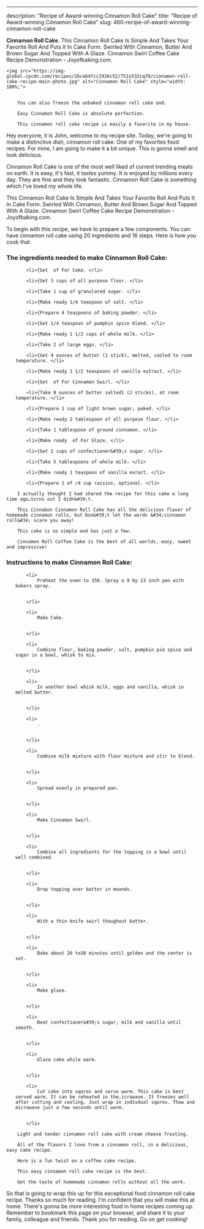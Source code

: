 ---
description: "Recipe of Award-winning Cinnamon Roll Cake"
title: "Recipe of Award-winning Cinnamon Roll Cake"
slug: 460-recipe-of-award-winning-cinnamon-roll-cake

<p>
	<strong>Cinnamon Roll Cake</strong>. 
	This Cinnamon Roll Cake Is Simple And Takes Your Favorite Roll And Puts It In Cake Form. Swirled With Cinnamon, Butter And Brown Sugar And Topped With A Glaze. Cinnamon Swirl Coffee Cake Recipe Demonstration - Joyofbaking.com.
</p>
<p>
	
	<img src="https://img-global.cpcdn.com/recipes/2bce64fcc2926c52/751x532cq70/cinnamon-roll-cake-recipe-main-photo.jpg" alt="Cinnamon Roll Cake" style="width: 100%;">
	
	
		You can also freeze the unbaked cinnamon roll cake and.
	
		Easy Cinnamon Roll Cake is absolute perfection.
	
		This cinnamon roll cake recipe is easily a favorite in my house.
	
</p>
<p>
	Hey everyone, it is John, welcome to my recipe site. Today, we're going to make a distinctive dish, cinnamon roll cake. One of my favorites food recipes. For mine, I am going to make it a bit unique. This is gonna smell and look delicious.
</p>
	
<p>
	Cinnamon Roll Cake is one of the most well liked of current trending meals on earth. It is easy, it's fast, it tastes yummy. It is enjoyed by millions every day. They are fine and they look fantastic. Cinnamon Roll Cake is something which I've loved my whole life.
</p>
<p>
	This Cinnamon Roll Cake Is Simple And Takes Your Favorite Roll And Puts It In Cake Form. Swirled With Cinnamon, Butter And Brown Sugar And Topped With A Glaze. Cinnamon Swirl Coffee Cake Recipe Demonstration - Joyofbaking.com.
</p>

<p>
To begin with this recipe, we have to prepare a few components. You can have cinnamon roll cake using 20 ingredients and 16 steps. Here is how you cook that.
</p>

<h3>The ingredients needed to make Cinnamon Roll Cake:</h3>

<ol>
	
		<li>{Get  of For Cake. </li>
	
		<li>{Get 3 cups of all purpose flour. </li>
	
		<li>{Take 1 cup of granulated sugar. </li>
	
		<li>{Make ready 1/4 teaspoon of salt. </li>
	
		<li>{Prepare 4 teaspoons of baking powder. </li>
	
		<li>{Get 1/4 teaspoon of pumpkin spice blend. </li>
	
		<li>{Make ready 1 1/2 cups of whole milk. </li>
	
		<li>{Take 2 of large eggs. </li>
	
		<li>{Get 4 ounces of butter (1 stick), melted, cooled to room temperature. </li>
	
		<li>{Make ready 1 1/2 teaspoons of vanilla extract. </li>
	
		<li>{Get  of For Cinnamon Swirl. </li>
	
		<li>{Take 8 ounces of butter salted1 (2 sticks), at room temperature. </li>
	
		<li>{Prepare 1 cup of light brown sugar, paked. </li>
	
		<li>{Make ready 2 tablespoon of all purpose flour. </li>
	
		<li>{Take 1 tablespoon of ground cinnamon. </li>
	
		<li>{Make ready  of For Glaze. </li>
	
		<li>{Get 2 cups of confectioner&#39;s sugar. </li>
	
		<li>{Take 5 tablespoons of whole milk. </li>
	
		<li>{Make ready 1 teaspoon of vanilla exract. </li>
	
		<li>{Prepare 1 of /4 cup raisins, optional. </li>
	
</ol>
<p>
	
		I actually thought I had shared the recipe for this cake a long time ago…turns out I didn&#39;t.
	
		This Cinnabon Cinnamon Roll Cake has all the delicious flavor of homemade cinnamon rolls, but Don&#39;t let the words &#34;cinnamon roll&#34; scare you away!
	
		This cake is so simple and has just a few.
	
		Cinnamon Roll Coffee Cake is the best of all worlds, easy, sweet and impressive!
	
</p>

<h3>Instructions to make Cinnamon Roll Cake:</h3>

<ol>
	
		<li>
			Preheat the oven to 350. Spray a 9 by 13 inch pan with bakers spray.
			
			
		</li>
	
		<li>
			Make Cake.
			
			
		</li>
	
		<li>
			Combine flour, baking powder, salt, pumpkin pie spice and sugar in a bowl, whisk to mix.
			
			
		</li>
	
		<li>
			In another bowl whisk milk, eggs and vanilla, whisk in melted butter.
			
			
		</li>
	
		<li>
			.
			
			
		</li>
	
		<li>
			Combine milk mixture with flour mixture and stir to blend.
			
			
		</li>
	
		<li>
			Spread evenly in prepared pan.
			
			
		</li>
	
		<li>
			Make Cinnamon Swirl.
			
			
		</li>
	
		<li>
			Combine all ingredients for the topping in a bowl until well combined.
			
			
		</li>
	
		<li>
			Drop topping over batter in mounds.
			
			
		</li>
	
		<li>
			With a thin knife swirl thoughout batter.
			
			
		</li>
	
		<li>
			Bake about 26 to30 minutes until golden and the center is set.
			
			
		</li>
	
		<li>
			Make glaze.
			
			
		</li>
	
		<li>
			Beat confectioner&#39;s sugar, milk and vanilla until smooth.
			
			
		</li>
	
		<li>
			Glaze cake while warm.
			
			
		</li>
	
		<li>
			Cut cake into sqares and serve warm. This cake is best served warm. It can be reheated in the,icrowave. It freezes well after cutting and cooling. Just wrap in indivdual sqares. Thaw and microwave just a few seconds until warm.
			
			
		</li>
	
</ol>

<p>
	
		Light and tender cinnamon roll cake with cream cheese frosting.
	
		All of the flavors I love from a cinnamon roll, in a delicious, easy cake recipe.
	
		Here is a fun twist on a coffee cake recipe.
	
		This easy cinnamon roll cake recipe is the best.
	
		Get the taste of homemade cinnamon rolls without all the work.
	
</p>

<p>
	So that is going to wrap this up for this exceptional food cinnamon roll cake recipe. Thanks so much for reading. I'm confident that you will make this at home. There's gonna be more interesting food in home recipes coming up. Remember to bookmark this page on your browser, and share it to your family, colleague and friends. Thank you for reading. Go on get cooking!
</p>
